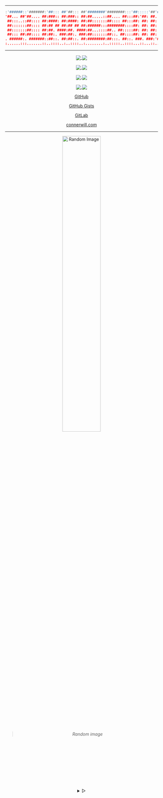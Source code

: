 <div align="center">
<!---
 <p>
<a href="https://github.com/ConnerWill/zi">
  <img src="https://github.com/ConnerWill/media/profile-banner.png" alt="profile-banner" width
="85%" /></a>
</p>
--->

---
 ```lua
 :'######::'#######:'##::: ##'##::: ##'########'########:::'##:::::'##'####'##::::::'##:::::::
 '##... ##'##.... ##:###:: ##:###:: ##:##.....::##.... ##:::##:'##: ##. ##::##:::::::##:::::::
  ##:::..::##:::: ##:####: ##:####: ##:##:::::::##:::: ##:::##: ##: ##: ##::##:::::::##:::::::
  ##:::::::##:::: ##:## ## ##:## ## ##:######:::########::::##: ##: ##: ##::##:::::::##:::::::
  ##:::::::##:::: ##:##. ####:##. ####:##...::::##.. ##:::::##: ##: ##: ##::##:::::::##:::::::
  ##::: ##:##:::: ##:##:. ###:##:. ###:##:::::::##::. ##::::##: ##: ##: ##::##:::::::##:::::::
 . ######:. #######::##::. ##:##::. ##:########:##:::. ##::. ###. ###:'####:########:########:
 :......:::.......::..::::..:..::::..:........:..:::::..::::...::...::....:........:........::
```
---
</div>
 
<div align="center">

<p>
<a href="https://github.com/ConnerWill">
  <img align="center" src="https://github-readme-stats.vercel.app/api?username=ConnerWill&&show_icons=true&theme=tokyonight&&v=5" />
</a>
<a href="https://github.com/ConnerWill">
  <img align="center" src="https://github-readme-stats.vercel.app/api/top-langs/?username=ConnerWill&langs_count=3&theme=tokyonight&hide=" />
</a>
</p>

<p>
<a href="https://github.com/ConnerWill/pi-builder">
  <img align="center" src="https://github-readme-stats.vercel.app/api/pin/?username=connerwill&repo=pi-builder&theme=tokyonight" />
</a>
<a href="https://github.com/ConnerWill/CAPShift">
  <img align="center" src="https://github-readme-stats.vercel.app/api/pin/?username=connerwill&repo=CAPshift&theme=tokyonight" />
</a>
</p>

<p> 
<a href="https://github.com/ConnerWill/rclone-fzf">
  <img align="center" src="https://github-readme-stats.vercel.app/api/pin/?username=connerwill&repo=rclone-fzf&theme=tokyonight" />
</a>
<a href="https://github.com/ConnerWill/cheat-fzf">
  <img align="center" src="https://github-readme-stats.vercel.app/api/pin/?username=connerwill&repo=cheat-fzf&theme=tokyonight" />
</a>
</p>

<p>
<a href="https://github.com/ConnerWill/gh-fzrepo">
  <img align="center" src="https://github-readme-stats.vercel.app/api/pin/?username=connerwill&repo=gh-fzrepo&theme=tokyonight" />
</a>
<a href="https://github.com/ConnerWill/iBackup-Pythonista">
  <img align="center" src="https://github-readme-stats.vercel.app/api/pin/?username=connerwill&repo=iBackup-Pythonista&theme=tokyonight" />
</a>
</p>

[GitHub](https://github.com/ConnerWill)

[GitHub Gists](https://gist.github.com/ConnerWill)
 
[GitLab](https://gitlab.com/ConnerWill)

[connerwill.com](https://connerwill.com)
 
---

<div align="center">
        <img src="https://bingimages.herokuapp.com/unsplash1" alt="Random Image" width="50%">
</div>

>  *Random image*
 
</div>


<div align="center">
<p align="center">
 <b>
  <samp>
   
  </samp>
 </b>
</p>
<p align="center">
 <samp>
  <pre><br>
   <code>
   
</code>
   </pre><br>
 </samp>
</p>
<p align="right">
 <b>
  <samp>
   
  </samp>
 </b>
</p><br>
<details align="center">
 <summary>
 &#9655;
 </summary>
<h2>
</h2><br>
<p align="center">
 <samp>
  [<a href="https://matrix.to/#/@owl4ce:matrix.org">matrix</a>]
  [<a href="mailto:alternate-se7en@proton.me">e-mail</a>]
 </samp>
</p>
<h2>
</h2><br>

```sh
curl -sL https://git.io/JKsMD | gpg --import
```

```console
B9BD C551 5AF4 9F42 CBC8 CF39 7D03 DB4D 862E A826
```

</details>



